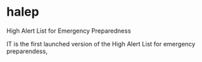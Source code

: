 # halep
High Alert List for Emergency Preparedness

IT is the first launched version of the High Alert List for emergency preparendess,
